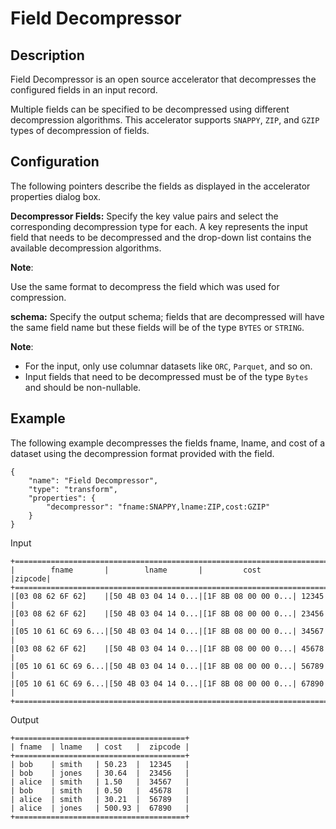 # Field Decompressor


Description
-----------
Field Decompressor is an open source accelerator that decompresses the configured fields in an input record. 

Multiple fields can be specified to be decompressed using different decompression algorithms. This accelerator supports ``SNAPPY``, ``ZIP``, and ``GZIP`` types of decompression of fields.


Configuration
-------------

The following pointers describe the fields as displayed in the accelerator properties dialog box.

**Decompressor Fields:** Specify the key value pairs and select the corresponding decompression type for each. A key represents the input field that needs to be decompressed and the drop-down list contains the available decompression algorithms.

**Note**:

Use the same format to decompress the field which was used for compression. 

**schema:** Specify the output schema; fields that are decompressed will have the same field name but these fields will be of the type ``BYTES`` or ``STRING``.

**Note**: 
- For the input, only use columnar datasets like `ORC`, `Parquet`, and so on.
- Input fields that need to be decompressed must be of the type `Bytes` and should be non-nullable.

Example
-------

The following example decompresses the fields fname, lname, and cost of a dataset using the decompression format provided with the field.
```
{
    "name": "Field Decompressor",
    "type": "transform",
    "properties": {
        "decompressor": "fname:SNAPPY,lname:ZIP,cost:GZIP"
    }
}
```

Input
```
+======================================================================+
|        fname       |        lname       |         cost       |zipcode|
+======================================================================+
|[03 08 62 6F 62]    |[50 4B 03 04 14 0...|[1F 8B 08 00 00 0...| 12345 |
|[03 08 62 6F 62]    |[50 4B 03 04 14 0...|[1F 8B 08 00 00 0...| 23456 |
|[05 10 61 6C 69 6...|[50 4B 03 04 14 0...|[1F 8B 08 00 00 0...| 34567 |
|[03 08 62 6F 62]    |[50 4B 03 04 14 0...|[1F 8B 08 00 00 0...| 45678 |
|[05 10 61 6C 69 6...|[50 4B 03 04 14 0...|[1F 8B 08 00 00 0...| 56789 |
|[05 10 61 6C 69 6...|[50 4B 03 04 14 0...|[1F 8B 08 00 00 0...| 67890 |
+======================================================================+
```

Output

    +======================================+
    | fname  | lname   | cost   |  zipcode |
    +======================================+
    | bob    | smith   | 50.23  |  12345   |
    | bob    | jones   | 30.64  |  23456   |
    | alice  | smith   | 1.50   |  34567   |
    | bob    | smith   | 0.50   |  45678   |
    | alice  | smith   | 30.21  |  56789   |
    | alice  | jones   | 500.93 |  67890   |
    +======================================+
